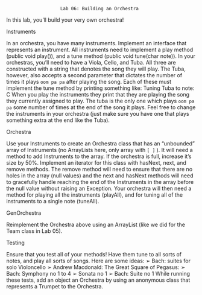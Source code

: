 
                        Lab 06: Building an Orchestra
                        
In this lab, you’ll build your very own orchestra!


Instruments

In an orchestra, you have many instruments. Implement an interface that represents an instrument. All
instruments need to implement a play method (public void play()), and a tune method (public void
tune(char note)).
In your orchestras, you’ll need to have a Viola, Cello, and Tuba. All three are constructed with a string
that denotes the song they will play. The Tuba, however, also accepts a second parameter that dictates
the number of times it plays `oom pa pa` after playing the song. Each of these must implement the tune
method by printing something like: Tuning Tuba to note: C
When you play the instruments they print that they are playing the song they currently assigned to play.
The tuba is the only one which plays `oom pa pa` some number of times at the end of the song it plays.
Feel free to change the instruments in your orchestra (just make sure you have one that plays something
extra at the end like the Tuba).

Orchestra 

Use your Instruments to create an Orchestra class that has an “unbounded” array of Instruments (no
ArrayLists here, only array with `[ ]` ). It will need a method to add Instruments to the array. If the
orchestra is full, increase it’s size by 50%.
Implement an iterator for this class with hasNext, next, and remove methods. The remove method will
need to ensure that there are no holes in the array (null values) and the next and hasNext methods will
need to gracefully handle reaching the end of the Instruments in the array before the null value without
raising an Exception.
Your orchestra will then need a method for playing all the instruments (playAll), and for tuning all of the
instruments to a single note (tuneAll).

GenOrchestra 

Reimplement the Orchestra above using an ArrayList (like we did for the Team class in Lab 05).



Testing 

Ensure that you test all of your methods! Have them tune to all sorts of notes, and play all sorts of songs.
Here are some ideas:
➢ Bach: suites for solo Violoncello
➢ Andrew Macdonald: The Great Square of Pegasus:
➢ Bach: Symphony no 1 to 4
➢ Sonata no 1
➢ Bach: Suite no 1
While running these tests, add an object an Orchestra by using an anonymous class that represents a
Trumpet to the Orchestra.
